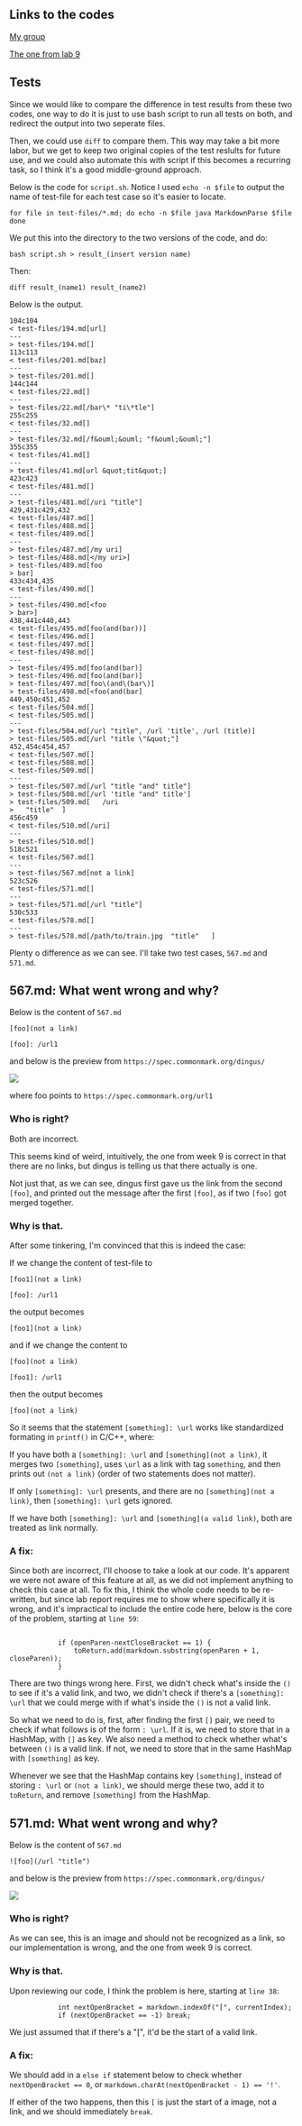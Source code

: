## Links to the codes

[My group](https://github.com/Aziiz0/markdown-parse-Fireflies)

[The one from lab 9](https://github.com/ucsd-cse15l-w22/markdown-parse)

## Tests
Since we would like to compare the difference in test results from these two codes, one way to do it is just to use bash script to run all tests on both, and redirect the output into two seperate files.

Then, we could use `diff` to compare them. This way may take a bit more labor, but we get to keep two original copies of the test reslults for future use, and we could also automate this with script if
this becomes a recurring task, so I think it's a good middle-ground approach.

Below is the code for `script.sh`. Notice I used `echo -n $file` to output the name of test-file for each test case so it's easier to locate.

``
for file in test-files/*.md;
do
  echo -n $file
  java MarkdownParse $file
done
``

We put this into the directory to the two versions of the code, and do:

`bash script.sh > result_(insert version name)`

Then:

`diff result_(name1) result_(name2)`

Below is the output.

```
104c104
< test-files/194.md[url]
---
> test-files/194.md[]
113c113
< test-files/201.md[baz]
---
> test-files/201.md[]
144c144
< test-files/22.md[]
---
> test-files/22.md[/bar\* "ti\*tle"]
255c255
< test-files/32.md[]
---
> test-files/32.md[/f&ouml;&ouml; "f&ouml;&ouml;"]
355c355
< test-files/41.md[]
---
> test-files/41.md[url &quot;tit&quot;]
423c423
< test-files/481.md[]
---
> test-files/481.md[/uri "title"]
429,431c429,432
< test-files/487.md[]
< test-files/488.md[]
< test-files/489.md[]
---
> test-files/487.md[/my uri]
> test-files/488.md[</my uri>]
> test-files/489.md[foo
> bar]
433c434,435
< test-files/490.md[]
---
> test-files/490.md[<foo
> bar>]
438,441c440,443
< test-files/495.md[foo(and(bar))]
< test-files/496.md[]
< test-files/497.md[]
< test-files/498.md[]
---
> test-files/495.md[foo(and(bar)]
> test-files/496.md[foo(and(bar)]
> test-files/497.md[foo\(and\(bar\)]
> test-files/498.md[<foo(and(bar]
449,450c451,452
< test-files/504.md[]
< test-files/505.md[]
---
> test-files/504.md[/url "title", /url 'title', /url (title)]
> test-files/505.md[/url "title \"&quot;"]
452,454c454,457
< test-files/507.md[]
< test-files/508.md[]
< test-files/509.md[]
---
> test-files/507.md[/url "title "and" title"]
> test-files/508.md[/url 'title "and" title']
> test-files/509.md[   /uri
>   "title"  ]
456c459
< test-files/510.md[/uri]
---
> test-files/510.md[]
518c521
< test-files/567.md[]
---
> test-files/567.md[not a link]
523c526
< test-files/571.md[]
---
> test-files/571.md[/url "title"]
530c533
< test-files/578.md[]
---
> test-files/578.md[/path/to/train.jpg  "title"   ]
```

Plenty o difference as we can see. I'll take two test cases, `567.md` and `571.md`.

## 567.md: What went wrong and why?

Below is the content of `567.md`

```
[foo](not a link)

[foo]: /url1
```

and below is the preview from `https://spec.commonmark.org/dingus/`

![](/img/report5_1.png)

where foo points to `https://spec.commonmark.org/url1`

### Who is right?

Both are incorrect.

This seems kind of weird, intuitively, the one from week 9 is correct in that there are no links, but dingus is telling us that there actually is one.

Not just that, as we can see, dingus first gave us the link from the second `[foo]`, and printed out the message after the first `[foo]`, as if two `[foo]` got merged together.

### Why is that.

After some tinkering, I'm convinced that this is indeed the case:

If we change the content of test-file to

```
[foo1](not a link)

[foo]: /url1
```

the output becomes

```
[foo1](not a link)
```

and if we change the content to

```
[foo](not a link)

[foo1]: /url1
```

then the output becomes

```
[foo](not a link)
```

So it seems that the statement `[something]: \url` works like standardized formating in `printf()` in C/C++, where:

If you have both a `[something]: \url` and `[something](not a link)`, it merges two `[something]`, uses `\url` as a link with tag `something`, and then prints out `(not a link)` (order of two statements
does not matter).

If only `[something]: \url` presents, and there are no `[something](not a link)`, then `[something]: \url` gets ignored.

If we have both `[something]: \url` and `[something](a valid link)`, both are treated as link normally.

### A fix:

Since both are incorrect, I'll choose to take a look at our code. It's apparent we were not aware of this feature at all, as we did not implement anything to check this case at all. To fix this, I think the whole
code needs to be re-written, but since lab report requires me to show where specifically it is wrong, and it's impractical to include the entire code here, below is the core of the problem, starting at `line 59`:

```

            if (openParen-nextCloseBracket == 1) {
                toReturn.add(markdown.substring(openParen + 1, closeParen));
            }
```

There are two things wrong here. First, we didn't check what's inside the `()` to see if it's a valid link, and two, we didn't check if there's a `[something]: \url` that we could merge with if what's inside the `()` is
not a valid link.

So what we need to do is, first, after finding the first `[]` pair, we need to check if what follows is of the form `: \url`. If it is, we need to store that in a HashMap, with `[]` as key. We also need a method to check whether what's
between `()` is a valid link. If not, we need to store that in the same HashMap with `[something]` as key.

Whenever we see that the HashMap contains key `[something]`, instead of storing `: \url` or `(not a link)`, we should merge these two, add it to `toReturn`, and remove `[something]` from the HashMap.

## 571.md: What went wrong and why?

Below is the content of `567.md`

```
![foo](/url "title")
```

and below is the preview from `https://spec.commonmark.org/dingus/`

![](/img/report5_2.png)

### Who is right?

As we can see, this is an image and should not be recognized as a link, so our implementation is wrong, and the one from week 9 is correct.

### Why is that.

Upon reviewing our code, I think the problem is here, starting at `line 38`:

```
            int nextOpenBracket = markdown.indexOf("[", currentIndex);
            if (nextOpenBracket == -1) break;
```

We just assumed that if there's a "[", it'd be the start of a valid link.

### A fix:

We should add in a `else if` statement below to check whether `nextOpenBracket == 0`, or `markdown.charAt(nextOpenBracket - 1) == '!'`.

If either of the two happens, then this `[` is just the start of a image, not a link, and we should immediately `break`.
